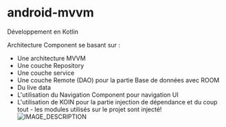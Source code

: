 # android-mvvm

Développement en Kotlin

Architecture Component se basant sur :
 
- Une architecture MVVM
- Une couche Repository
- Une couche service
- Une couche Remote (DAO) pour la partie Base de données avec ROOM 
- Du live data
- L'utilisation du Navigation Component pour navigation  UI
- L'utilisation de KOIN pour la partie injection de dépendance et du coup tout - les modules utilisés sur le projet sont injecté!
![IMAGE_DESCRIPTION](https://user-images.githubusercontent.com/29784894/224300569-4009e0a5-cb73-43e1-990d-2423891b3f56.png)
